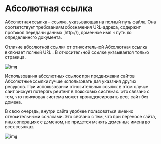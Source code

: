 # Абсолютная ссылка

Абсолютная ссылка – ссылка, указывающая на полный путь файла. Она соответствует требованиям обозначения URL-адреса, содержит протокол передачи данных (http://), доменное имя и путь до определённого документа.

Отличие абсолютной ссылки от относительной
Абсолютная ссылка включает полный URL . В относительной ссылке указывается только страница.

![img](https://www.imgonline.com.ua/examples/kaleidoscope-1.jpg)

Использования абсолютных ссылок при продвижении сайтов
Абсолютные ссылки лучше использовать для указания других ресурсов. При использовании относительных ссылок в этом случае сайт рискует потерять рейтинг в поисковых системах. Это связано с тем, что поисковая система может проиндексировать весь сайт без домена.

В свою очередь, внутри сайта удобнее пользоваться именно относительными ссылками. Это связано с тем, что при переносе сайта, иных операциях с доменом, не придется менять доменные имена во всех ссылках.

![img](https://www.imgonline.com.ua/examples/fairy_swamp.jpg)